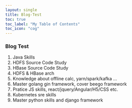 ```yaml
---
layout: single
title: Blog-Test
toc: true
toc_label: "My Table of Contents"
toc_icon: "cog"
---
```


### Blog Test
1. Java Skills
2. HDFS Source Code Study
3. HBase Source Code Study
4. HDFS & HBase arch
5. Knowledge about offline calc, yarn/spark/kafka ...
6. Master golang gin framework, cover beego framework
7. Pratice JS skills, react/jquery/Angular/H5/CSS etc.
8. Kubernetes sre skills
9. Master python skills and django framework

